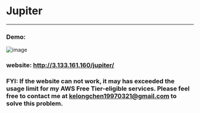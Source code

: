 # Jupiter

***
### Demo: 
![image](https://github.com/kelongchen/Jupiter/blob/master/jupiter%20demo.gif)
### website: http://3.133.161.160/jupiter/
### FYI: If the website can not work, it may has exceeded the usage limit for my AWS Free Tier-eligible services. Please feel free to contact me at <a hyperlink=kelongchen1997@gmail.com>kelongchen19970321@gmail.com</a> to solve this problem. 

